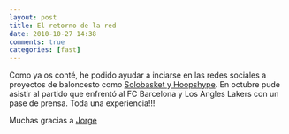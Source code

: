 ```yaml
---
layout: post
title: El retorno de la red
date: 2010-10-27 14:38
comments: true
categories: [fast]
---
```

Como ya os conté, he podido ayudar a inciarse en las redes sociales a proyectos de baloncesto como <a href="http://www.solobasket.com">Solobasket </a>y<a href="http://hoopshype.com"> Hoopshype</a>. En octubre pude asistir al partido que enfrentó al FC Barcelona y Los Angles Lakers con un pase de prensa. Toda una experiencia!!!

Muchas gracias a <a href="http://hoopshype.com" target="_blank">Jorge</a>
